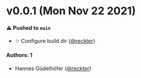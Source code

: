 # v0.0.1 (Mon Nov 22 2021)

#### ⚠️ Pushed to `main`

- :sparkles: Configure build dir ([@reckter](https://github.com/reckter))

#### Authors: 1

- Hannes Güdelhöfer ([@reckter](https://github.com/reckter))
